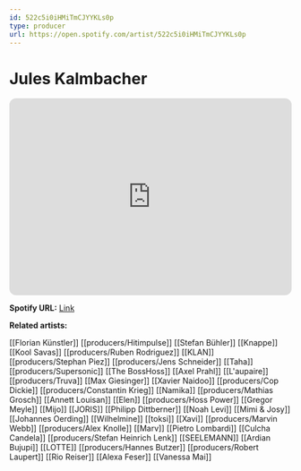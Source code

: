 ```yaml
---
id: 522c5i0iHMiTmCJYYKLs0p
type: producer
url: https://open.spotify.com/artist/522c5i0iHMiTmCJYYKLs0p
---
```

# Jules Kalmbacher

<iframe style="border-radius:12px" src="https://open.spotify.com/embed/artist/522c5i0iHMiTmCJYYKLs0p" width="100%" height="352" frameBorder="0" allowfullscreen="" allow="autoplay; clipboard-write; encrypted-media; fullscreen; picture-in-picture" loading="lazy"></iframe>

**Spotify URL:** [Link](https://open.spotify.com/artist/522c5i0iHMiTmCJYYKLs0p)

**Related artists:**

[[Florian Künstler]]
[[producers/Hitimpulse]]
[[Stefan Bühler]]
[[Knappe]]
[[Kool Savas]]
[[producers/Ruben Rodriguez]]
[[KLAN]]
[[producers/Stephan Piez]]
[[producers/Jens Schneider]]
[[Taha]]
[[producers/Supersonic]]
[[The BossHoss]]
[[Axel Prahl]]
[[L'aupaire]]
[[producers/Truva]]
[[Max Giesinger]]
[[Xavier Naidoo]]
[[producers/Cop Dickie]]
[[producers/Constantin Krieg]]
[[Namika]]
[[producers/Mathias Grosch]]
[[Annett Louisan]]
[[Elen]]
[[producers/Hoss Power]]
[[Gregor Meyle]]
[[Mijo]]
[[JORIS]]
[[Philipp Dittberner]]
[[Noah Levi]]
[[Mimi & Josy]]
[[Johannes Oerding]]
[[Wilhelmine]]
[[toksi]]
[[Xavi]]
[[producers/Marvin Webb]]
[[producers/Alex Knolle]]
[[Marv]]
[[Pietro Lombardi]]
[[Culcha Candela]]
[[producers/Stefan Heinrich Lenk]]
[[SEELEMANN]]
[[Ardian Bujupi]]
[[LOTTE]]
[[producers/Hannes Butzer]]
[[producers/Robert Laupert]]
[[Rio Reiser]]
[[Alexa Feser]]
[[Vanessa Mai]]
